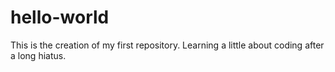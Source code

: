 # hello-world
This is the creation of my first repository. Learning a little about coding after a long hiatus.
